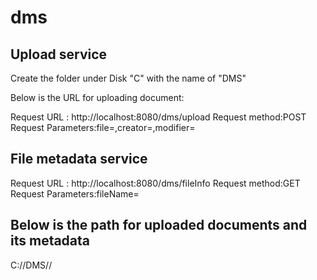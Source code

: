 # dms
## Upload service
Create the folder under Disk "C" with the name of "DMS"

Below is the URL for uploading document:

Request URL : http://localhost:8080/dms/upload
Request method:POST
Request Parameters:file=<file object>,creator=<creator name>,modifier=<modifier name>

## File metadata service

Request URL : http://localhost:8080/dms/fileInfo
Request method:GET
Request Parameters:fileName=<uploaded file name>

## Below is the path for uploaded documents and its metadata

C://DMS//

